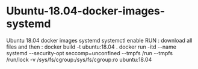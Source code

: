 # Ubuntu-18.04-docker-images-systemd

Ubuntu 18.04 docker images systemd systemctl enable
RUN :
download all files and then :
docker build -t ubuntu:18.04 .
docker run -itd --name systemd --security-opt seccomp=unconfined --tmpfs /run --tmpfs /run/lock -v /sys/fs/cgroup:/sys/fs/cgroup:ro ubuntu:18.04
